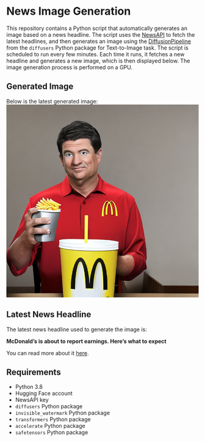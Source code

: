 # News Image Generation
This repository contains a Python script that automatically generates an image based on a news headline. The script uses the [NewsAPI](https://newsapi.org/) to fetch the latest headlines, and then generates an image using the [DiffusionPipeline](https://github.com/huggingface/diffusers) from the `diffusers` Python package for Text-to-Image task.
The script is scheduled to run every few minutes. Each time it runs, it fetches a new headline and generates a new image, which is then displayed below. The image generation process is performed on a GPU.

## Generated Image
Below is the latest generated image:
![Generated Image](image.png)

## Latest News Headline
The latest news headline used to generate the image is:

**McDonald’s is about to report earnings. Here’s what to expect**

You can read more about it [here](https://news.google.com/rss/articles/CBMiQ2h0dHBzOi8vd3d3LmNuYmMuY29tLzIwMjQvMDcvMjkvbWNkb25hbGRzLW1jZC1xMi0yMDI0LWVhcm5pbmdzLmh0bWzSAQA?oc=5).

## Requirements
- Python 3.8
- Hugging Face account
- NewsAPI key
- `diffusers` Python package
- `invisible_watermark` Python package
- `transformers` Python package
- `accelerate` Python package
- `safetensors` Python package
